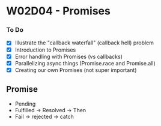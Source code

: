 # W02D04 - Promises

### To Do

- [x] Illustrate the "callback waterfall" (callback hell) problem
- [x] Introduction to Promises
- [x] Error handling with Promises (vs callbacks)
- [x] Parallelizing async things (Promise.race and Promise.all)
- [x] Creating our own Promises (not super important)

## Promise

- Pending
- Fulfilled -> Resolved -> Then
- Fail -> rejected -> catch
